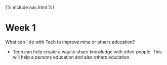 {% include nav.html %}

# Week 1

What can I do with Tech to improve mine or others education?
- Tech can help create a way to share knowledge with other people. This will help a persons education and also others education.

